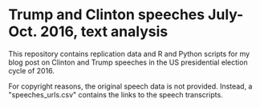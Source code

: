 # Trump and Clinton speeches July-Oct. 2016, text analysis

This repository contains replication data and R and Python scripts for my blog post on Clinton and Trump speeches in the US presidential election cycle of 2016. 

For copyright reasons, the original speech data is not provided. Instead, a "speeches_urls.csv" contains the links to the speech transcripts. 
